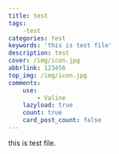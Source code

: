 ```yaml
---
title: test
tags: 
    -test
categories: test
keywords: 'this is test file'
description: test
cover: /img/icon.jpg
abbrlink: 123456
top_img: /img/icon.jpg
comments:
    use:
        - Valine
    lazyload: true
    count: true
    card_post_count: false
---
```


this is test file.